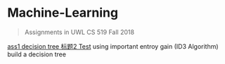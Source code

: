Machine-Learning
===
> Assignments in UWL CS 519 Fall 2018

[ass1 decision tree 标题2 Test](#ass1-decision-tree)
using important entroy gain (ID3 Algorithm) build a decision tree
